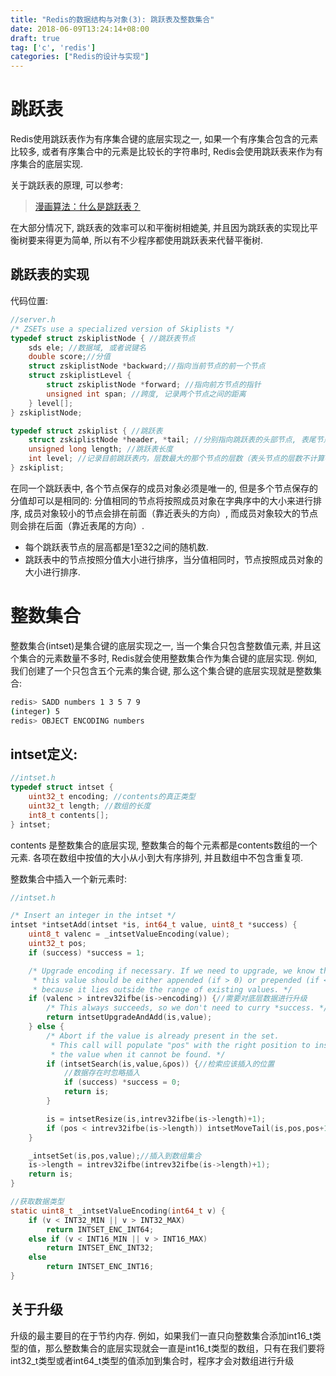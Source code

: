 ```yaml
---
title: "Redis的数据结构与对象(3): 跳跃表及整数集合"
date: 2018-06-09T13:24:14+08:00
draft: true
tag: ['c', 'redis']
categories: ["Redis的设计与实现"]  
---
```


# 跳跃表

Redis使用跳跃表作为有序集合键的底层实现之一,  如果一个有序集合包含的元素比较多, 或者有序集合中的元素是比较长的字符串时, Redis会使用跳跃表来作为有序集合的底层实现.

关于跳跃表的原理, 可以参考:

> [漫画算法：什么是跳跃表？](http://blog.jobbole.com/111731/)

在大部分情况下, 跳跃表的效率可以和平衡树相媲美, 并且因为跳跃表的实现比平衡树要来得更为简单, 所以有不少程序都使用跳跃表来代替平衡树.
<!--more-->

## 跳跃表的实现

代码位置:

```h
//server.h
/* ZSETs use a specialized version of Skiplists */
typedef struct zskiplistNode { //跳跃表节点
    sds ele; //数据域, 或者说键名
    double score;//分值
    struct zskiplistNode *backward;//指向当前节点的前一个节点
    struct zskiplistLevel {
        struct zskiplistNode *forward; //指向前方节点的指针
        unsigned int span; //跨度, 记录两个节点之间的距离
    } level[];
} zskiplistNode;

typedef struct zskiplist { //跳跃表
    struct zskiplistNode *header, *tail; //分别指向跳跃表的头部节点, 表尾节点
    unsigned long length; //跳跃表长度
    int level; //记录目前跳跃表内，层数最大的那个节点的层数（表头节点的层数不计算在内）
} zskiplist;
```

在同一个跳跃表中, 各个节点保存的成员对象必须是唯一的, 但是多个节点保存的分值却可以是相同的: 分值相同的节点将按照成员对象在字典序中的大小来进行排序, 成员对象较小的节点会排在前面（靠近表头的方向）, 而成员对象较大的节点则会排在后面（靠近表尾的方向）.

+ 每个跳跃表节点的层高都是1至32之间的随机数.
+ 跳跃表中的节点按照分值大小进行排序，当分值相同时，节点按照成员对象的大小进行排序.

# 整数集合

整数集合(intset)是集合键的底层实现之一, 当一个集合只包含整数值元素, 并且这个集合的元素数量不多时, Redis就会使用整数集合作为集合键的底层实现.
例如, 我们创建了一个只包含五个元素的集合键, 那么这个集合键的底层实现就是整数集合:

```bash
redis> SADD numbers 1 3 5 7 9
(integer) 5
redis> OBJECT ENCODING numbers
```

## intset定义:

```h
//intset.h
typedef struct intset {
    uint32_t encoding; //contents的真正类型
    uint32_t length; //数组的长度
    int8_t contents[];
} intset;
```

contents 是整数集合的底层实现, 整数集合的每个元素都是contents数组的一个元素. 各项在数组中按值的大小从小到大有序排列, 并且数组中不包含重复项.

整数集合中插入一个新元素时:

```h
//intset.h

/* Insert an integer in the intset */
intset *intsetAdd(intset *is, int64_t value, uint8_t *success) {
    uint8_t valenc = _intsetValueEncoding(value);
    uint32_t pos;
    if (success) *success = 1;

    /* Upgrade encoding if necessary. If we need to upgrade, we know that
     * this value should be either appended (if > 0) or prepended (if < 0),
     * because it lies outside the range of existing values. */
    if (valenc > intrev32ifbe(is->encoding)) {//需要对底层数据进行升级
        /* This always succeeds, so we don't need to curry *success. */
        return intsetUpgradeAndAdd(is,value);
    } else {
        /* Abort if the value is already present in the set.
         * This call will populate "pos" with the right position to insert
         * the value when it cannot be found. */
        if (intsetSearch(is,value,&pos)) {//检索应该插入的位置
            //数据存在时忽略插入
            if (success) *success = 0;
            return is;
        }

        is = intsetResize(is,intrev32ifbe(is->length)+1);
        if (pos < intrev32ifbe(is->length)) intsetMoveTail(is,pos,pos+1);
    }

    _intsetSet(is,pos,value);//插入到数组集合
    is->length = intrev32ifbe(intrev32ifbe(is->length)+1);
    return is;
}

//获取数据类型
static uint8_t _intsetValueEncoding(int64_t v) {
    if (v < INT32_MIN || v > INT32_MAX)
        return INTSET_ENC_INT64;
    else if (v < INT16_MIN || v > INT16_MAX)
        return INTSET_ENC_INT32;
    else
        return INTSET_ENC_INT16;
}
```

## 关于升级

升级的最主要目的在于节约内存.
例如，如果我们一直只向整数集合添加int16_t类型的值，那么整数集合的底层实现就会一直是int16_t类型的数组，只有在我们要将int32_t类型或者int64_t类型的值添加到集合时，程序才会对数组进行升级